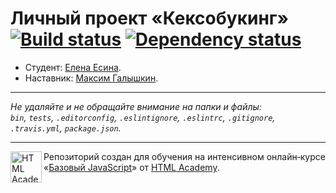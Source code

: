 # Личный проект «Кексобукинг» [![Build status][travis-image]][travis-url] [![Dependency status][dependency-image]][dependency-url]

* Студент: [Елена Есина](https://up.htmlacademy.ru/javascript/8/user/261907).
* Наставник: [Максим Галышкин](https://up.htmlacademy.ru/javascript/8/user/276787).

---

_Не удаляйте и не обращайте внимание на папки и файлы:_<br>
_`bin`, `tests`, `.editorconfig`, `.eslintignore`, `.eslintrc`, `.gitignore`, `.travis.yml`, `package.json`._

---

<a href="https://htmlacademy.ru/intensive/javascript"><img align="left" width="50" height="50" title="HTML Academy" src="https://up.htmlacademy.ru/static/img/intensive/javascript/logo-for-github.svg"></a>

Репозиторий создан для обучения на интенсивном онлайн‑курсе «[Базовый JavaScript](https://htmlacademy.ru/intensive/javascript)» от [HTML Academy](https://htmlacademy.ru).

[travis-image]: https://travis-ci.org/htmlacademy-javascript/261907-keksobooking.svg?branch=master
[travis-url]: https://travis-ci.org/htmlacademy-javascript/261907-keksobooking
[dependency-image]: https://david-dm.org/htmlacademy-javascript/261907-keksobooking.svg?style=flat-square
[dependency-url]: https://david-dm.org/htmlacademy-javascript/261907-keksobooking
